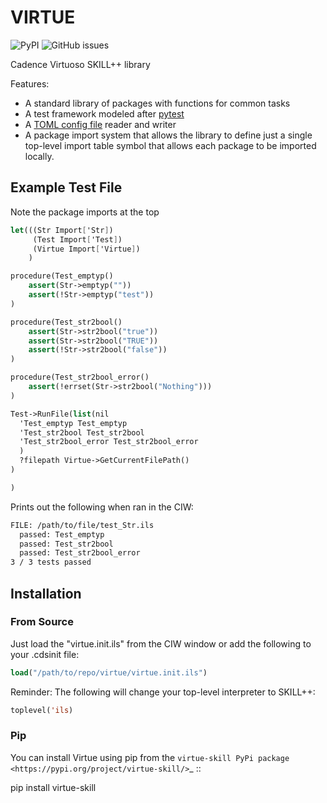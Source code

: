 # VIRTUE

![PyPI](https://img.shields.io/pypi/v/virtue-skill) ![GitHub issues](https://img.shields.io/github/issues/cascode-labs/virtue)

Cadence Virtuoso SKILL++ library

Features:

- A standard library of packages with functions for common tasks
- A test framework modeled after [pytest](https://docs.pytest.org/en/7.1.x/)
- A [TOML config file](https://toml.io) reader and writer
- A package import system that allows the library to define just a single
top-level import table symbol that allows each package to be imported locally.

## Example Test File

Note the package imports at the top

``` scheme
let(((Str Import['Str])
     (Test Import['Test])
     (Virtue Import['Virtue])
    )

procedure(Test_emptyp()
    assert(Str->emptyp(""))
    assert(!Str->emptyp("test"))
)

procedure(Test_str2bool()
    assert(Str->str2bool("true"))
    assert(Str->str2bool("TRUE"))
    assert(!Str->str2bool("false"))
)

procedure(Test_str2bool_error()
    assert(!errset(Str->str2bool("Nothing")))
)

Test->RunFile(list(nil
  'Test_emptyp Test_emptyp
  'Test_str2bool Test_str2bool
  'Test_str2bool_error Test_str2bool_error
  )
  ?filepath Virtue->GetCurrentFilePath()
)

)
```

Prints out the following when ran in the CIW:

``` sh
FILE: /path/to/file/test_Str.ils
  passed: Test_emptyp
  passed: Test_str2bool
  passed: Test_str2bool_error
3 / 3 tests passed
```

## Installation

### From Source

Just load the "virtue.init.ils" from the CIW window or add the following to
your .cdsinit file:

```lisp
load("/path/to/repo/virtue/virtue.init.ils")
```

Reminder: The following will change your top-level interpreter to SKILL++:

```lisp
toplevel('ils)
```

### Pip

You can install Virtue using pip from the `virtue-skill PyPi package <https://pypi.org/project/virtue-skill/>`_
::

  pip install virtue-skill
